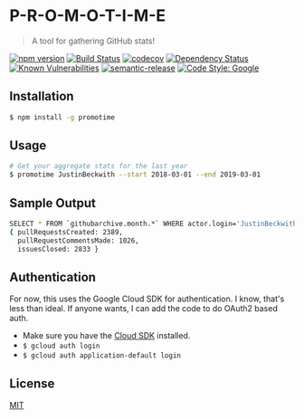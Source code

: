 # P-R-O-M-O-T-I-M-E
> A tool for gathering GitHub stats!

[![npm version](https://img.shields.io/npm/v/promotime.svg)](https://www.npmjs.org/package/promotime)
[![Build Status](https://img.shields.io/github/workflow/status/JustinBeckwith/promotime/ci/main)](https://github.com/JustinBeckwith/promotime/actions?query=branch%3Amain+workflow%3Aci)
[![codecov](https://codecov.io/gh/JustinBeckwith/promotime/branch/main/graph/badge.svg)](https://codecov.io/gh/JustinBeckwith/promotime)
[![Dependency Status](https://img.shields.io/david/JustinBeckwith/promotime.svg)](https://david-dm.org/JustinBeckwith/promotime)
[![Known Vulnerabilities](https://snyk.io/test/github/JustinBeckwith/promotime/badge.svg)](https://snyk.io/test/github/JustinBeckwith/promotime)
[![semantic-release](https://img.shields.io/badge/%20%20%F0%9F%93%A6%F0%9F%9A%80-semantic--release-e10079.svg)](https://github.com/semantic-release/semantic-release)
[![Code Style: Google](https://img.shields.io/badge/code%20style-google-blueviolet.svg)](https://github.com/google/gts)

## Installation

```sh
$ npm install -g promotime
```

## Usage

```sh
# Get your aggregate stats for the last year
$ promotime JustinBeckwith --start 2018-03-01 --end 2019-03-01
```

## Sample Output

```sh
SELECT * FROM `githubarchive.month.*` WHERE actor.login='JustinBeckwith' AND created_at > '2018-03-01' AND created_at < '2019-03-01'
{ pullRequestsCreated: 2389,
  pullRequestCommentsMade: 1026,
  issuesClosed: 2833 }
```

## Authentication
For now, this uses the Google Cloud SDK for authentication. I know, that's less than ideal.  If anyone wants, I can add the code to do OAuth2 based auth.
- Make sure you have the [Cloud SDK](https://cloud.google.com/sdk) installed.
- `$ gcloud auth login`
- `$ gcloud auth application-default login`

## License
[MIT](LICENSE.md)
